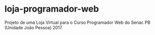 ﻿# loja-programador-web
Projeto de uma Loja Virtual para o Curso Programador Web do Senac PB (Unidade João Pessoa) 2017. 
